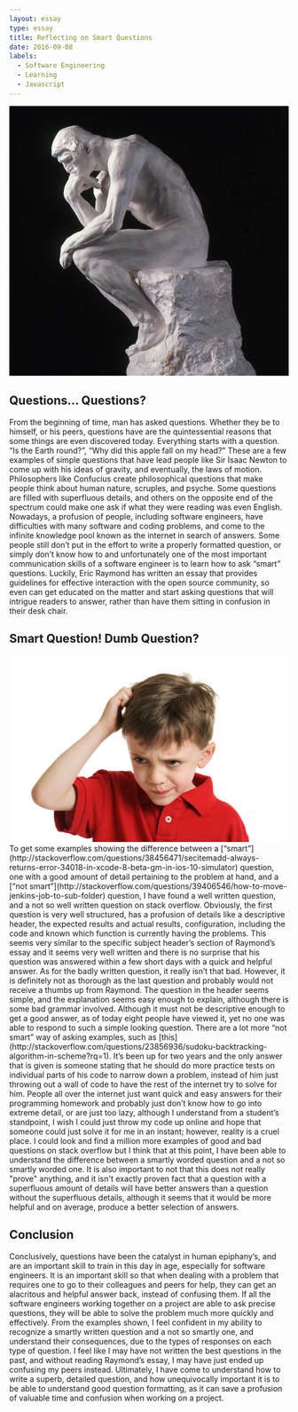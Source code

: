 ```yaml
---
layout: essay
type: essay
title: Reflecting on Smart Questions
date: 2016-09-08
labels:
  - Software Engineering
  - Learning
  - Javascript
---
```


<div class="ui small rounded images">
  <img class="ui image" src="../images/thinker.jpg">
</div>

## Questions... Questions?
From the beginning of time, man has asked questions. Whether they be to himself, or his peers, questions have are the quintessential reasons that some things are even discovered today. Everything starts with a question. “Is the Earth round?”, “Why did this apple fall on my head?” These are a few examples of simple questions that have lead people like Sir Isaac Newton to come up with his ideas of gravity, and eventually, the laws of motion.  Philosophers like Confucius create philosophical questions that make people think about human nature, scruples, and psyche. Some questions are filled with superfluous details, and others on the opposite end of the spectrum could make one ask if what they were reading was even English. Nowadays, a profusion of people, including software engineers, have difficulties with many software and coding problems, and come to the infinite knowledge pool known as the internet in search of answers. Some people still don’t put in the effort to write a properly formatted question, or simply don’t know how to and unfortunately one of the most important communication skills of a software engineer is to learn how to ask “smart” questions.  Luckily, Eric Raymond has written an essay that provides guidelines for effective interaction with the open source community, so even can get educated on the matter and start asking questions that will intrigue readers to answer, rather than have them sitting in confusion in their desk chair. 

## Smart Question! Dumb Question?
<div class="ui small rounded images">
  <img class="ui image" src="../images/confused.jpg">
</div>
To get some examples showing the difference between a [“smart”](http://stackoverflow.com/questions/38456471/secitemadd-always-returns-error-34018-in-xcode-8-beta-gm-in-ios-10-simulator) question, one with a good amount of detail pertaining to the problem at hand, and a [“not smart”](http://stackoverflow.com/questions/39406546/how-to-move-jenkins-job-to-sub-folder) question, I have found a well written question, and a not so well written question on stack overflow. Obviously, the first question is very well structured, has a profusion of details like a descriptive header, the expected results and actual results, configuration, including the code and known which function is currently having the problems. This seems very similar to the specific subject header’s section of Raymond’s essay and it seems very well written and there is no surprise that his question was answered within a few short days with a quick and helpful answer. As for the badly written question, it really isn’t that bad. However, it is definitely not as thorough as the last question and probably would not receive a thumbs up from Raymond. The question in the header seems simple, and the explanation seems easy enough to explain, although there is some bad grammar involved. Although it must not be descriptive enough to get a good answer, as of today eight people have viewed it, yet no one was able to respond to such a simple looking question. There are a lot more “not smart” way of asking examples, such as [this](http://stackoverflow.com/questions/23856936/sudoku-backtracking-algorithm-in-scheme?rq=1). It’s been up for two years and the only answer that is given is someone stating that he should do more practice tests on individual parts of his code to narrow down a problem, instead of him just throwing out a wall of code to have the rest of the internet try to solve for him. People all over the internet just want quick and easy answers for their programming homework and probably just don’t know how to go into extreme detail, or are just too lazy, although I understand from a student’s standpoint, I wish I could just throw my code up online and hope that someone could just solve it for me in an instant; however, reality is a cruel place. I could look and find a million more examples of good and bad questions on stack overflow but I think that at this point, I have been able to understand the difference between a smartly worded question and a not so smartly worded one. It is also important to not that this does not really "prove" anything, and it isn't exactly proven fact that a question with a superfluous amount of details will have better answers than a question without the superfluous details, although it seems that it would be more helpful and on average, produce a better selection of answers.

## Conclusion
Conclusively, questions have been the catalyst in human epiphany’s, and are an important skill to train in this day in age, especially for software engineers.  It is an important skill so that when dealing with a problem that requires one to go to their colleagues and peers for help, they can get an alacritous and helpful answer back, instead of confusing them. If all the software engineers working together on a project are able to ask precise questions, they will be able to solve the problem much more quickly and effectively. From the examples shown, I feel confident in my ability to recognize a smartly written question and a not so smartly one, and understand their consequences, due to the types of responses on each type of question. I feel like I may have not written the best questions in the past, and without reading Raymond’s essay, I may have just ended up confusing my peers instead. Ultimately, I have come to understand how to write a superb, detailed question, and how unequivocally important it is to be able to understand good question formatting, as it can save a profusion of valuable time and confusion when working on a project. 
	
